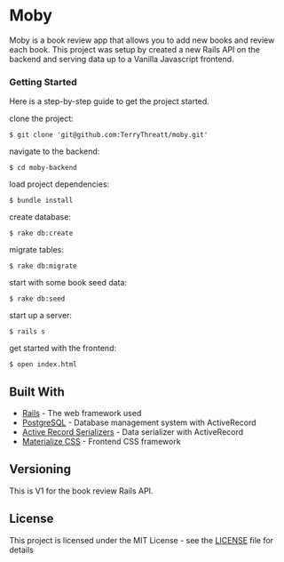 # Moby

Moby is a book review app that allows you to add new books and review each book. This project was setup by created a new Rails API on the backend and serving data up to a Vanilla Javascript frontend. 

### Getting Started

Here is a step-by-step guide to get the project started. 

clone the project:
```
$ git clone 'git@github.com:TerryThreatt/moby.git'
```

navigate to the backend: 

```
$ cd moby-backend
```

load project dependencies: 

```
$ bundle install 
```

create database: 

```
$ rake db:create
```

migrate tables: 

```
$ rake db:migrate
```

start with some book seed data: 

```
$ rake db:seed 
```

start up a server: 

```
$ rails s
```

get started with the frontend: 

```
$ open index.html 
```


## Built With

* [Rails](https://rubyonrails.org/) - The web framework used
* [PostgreSQL](https://www.postgresql.org/) - Database management system with ActiveRecord 
* [Active Record Serializers](https://github.com/rails-api/active_model_serializers) - Data serializer with ActiveRecord 
* [Materialize CSS](https://materializecss.com/) - Frontend CSS framework 

## Versioning

This is V1 for the book review Rails API. 


## License

This project is licensed under the MIT License - see the [LICENSE](LICENSE) file for details
